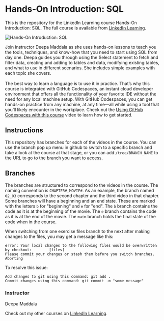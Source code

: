 # Hands-On Introduction: SQL 
This is the repository for the LinkedIn Learning course Hands-On Introduction: SQL. The full course is available from [LinkedIn Learning][lil-course-url].

![Hands-On Introduction: SQL ][lil-thumbnail-url]

Join instructor Deepa Maddala as she uses hands-on lessons to teach you the tools, techniques, and know-how that you need to start using SQL from day one. Deepa guides you through using the Select statement to fetch and filter data, creating and adding to tables and data, modifying existing tables, and what to use in different scenarios. She includes simple examples with each topic she covers.<br><br>The best way to learn a language is to use it in practice. That’s why this course is integrated with GitHub Codespaces, an instant cloud developer environment that offers all the functionality of your favorite IDE without the need for any local machine setup. With GitHub Codespaces, you can get hands-on practice from any machine, at any time—all while using a tool that you’ll likely encounter in the workplace. Check out the [Using GitHub Codespaces with this course][gcs-video-url] video to learn how to get started.


## Instructions
This repository has branches for each of the videos in the course. You can use the branch pop up menu in github to switch to a specific branch and take a look at the course at that stage, or you can add `/tree/BRANCH_NAME` to the URL to go to the branch you want to access.

## Branches
The branches are structured to correspond to the videos in the course. The naming convention is `CHAPTER#_MOVIE#`. As an example, the branch named `02_03` corresponds to the second chapter and the third video in that chapter. 
Some branches will have a beginning and an end state. These are marked with the letters `b` for "beginning" and `e` for "end". The `b` branch contains the code as it is at the beginning of the movie. The `e` branch contains the code as it is at the end of the movie. The `main` branch holds the final state of the code when in the course.

When switching from one exercise files branch to the next after making changes to the files, you may get a message like this:

    error: Your local changes to the following files would be overwritten by checkout:        [files]
    Please commit your changes or stash them before you switch branches.
    Aborting

To resolve this issue:
	
    Add changes to git using this command: git add .
	Commit changes using this command: git commit -m "some message"


### Instructor

Deepa Maddala

Check out my other courses on [LinkedIn Learning](https://www.linkedin.com/learning/instructors/deepa-maddala?u=104).

[lil-course-url]: https://www.linkedin.com/learning/hands-on-introduction-sql
[lil-thumbnail-url]: https://media.licdn.com/dms/image/D560DAQFce8T-RjMmAg/learning-public-crop_675_1200/0/1667324559752?e=1668574800&v=beta&t=p0bOyw7M4mnb9P3CQZqv_BZM4cQDsZx9ZpaxVEEHuys
[gcs-video-url]: https://www.linkedin.com/learning/hands-on-introduction-sql/using-github-codespaces-with-this-course
